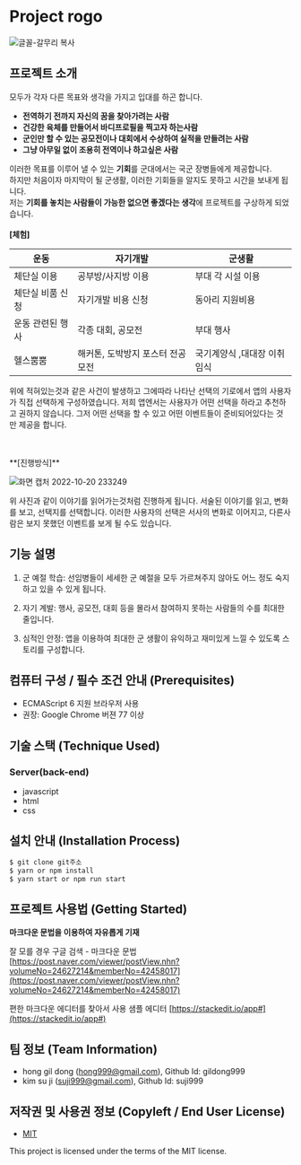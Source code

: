 # Project rogo

![글꼴-갈무리 복사](https://user-images.githubusercontent.com/111365147/196962885-aacd2857-ee99-4a96-8773-5555f75358d7.png)

## 프로젝트 소개
모두가 각자 다른 목표와 생각을 가지고 입대를 하곤 합니다.
- **전역하기 전까지 자신의 꿈을 찾아가려는 사람**
- **건강한 육체를 만들어서 바디프로필을 찍고자 하는사람**
- **군인만 할 수 있는 공모전이나 대회에서 수상하여 실적을 만들려는 사람**
- **그냥 아무일 없이 조용히 전역이나 하고싶은 사람**

이러한 목표를 이루어 낼 수 있는 **기회**를 군대에서는 국군 장병들에게 제공합니다.<br>
하지만 처음이자 마지막이 될 군생활, 이러한 기회들을 알지도 못하고 시간을 보내게 됩니다.<br>
저는 **기회를 놓치는 사람들이 가능한 없으면 좋겠다는 생각**에 프로젝트를 구상하게 되었습니다.<br>
<br>
**[체험]**

**운동** | **자기개발** | **군생활**
------------ | ------------- |-------------
체단실 이용 | 공부방/사지방 이용 | 부대 각 시설 이용
체단실 비품 신청 | 자기개발 비용 신청 | 동아리 지원비용
운동 관련된 행사 | 각종 대회, 공모전 | 부대 행사
헬스뿜뿜 | 해커톤, 도박방지 포스터 전공모전 | 국기계양식 ,대대장 이취임식

위에 적혀있는것과 같은 사건이 발생하고 그에따라 나타난 선택의 기로에서 앱의 사용자가 직접 선택하게 구성하였습니다.
저희 앱엔서는 사용자가 어떤 선택을 하라고 추천하고 권하지 않습니다.
그저 어떤 선택을 할 수 있고 어떤 이벤트들이 준비되어있다는 것 만 제공을 합니다.

<br>
<br>
**[진행방식]**

![화면 캡처 2022-10-20 233249](https://user-images.githubusercontent.com/111365147/196982399-f053f2a8-b5d9-4d9f-9fee-6e6a801a0afa.png)

위 사진과 같이 이야기를 읽어가는것처럼 진행하게 됩니다.
서술된 이야기를 읽고, 변화를 보고, 선택지를 선택합니다.
이러한 사용자의 선택은 서사의 변화로 이어지고, 다른사람은 보지 못했던 이벤트를 보게 될 수도 있습니다.


## 기능 설명
1) 군 예절 학습: 선임병들이 세세한 군 예절을 모두 가르쳐주지 않아도 어느 정도 숙지하고 있을 수 있게 됩니다.

2) 자기 계발: 행사, 공모전, 대회 등을 몰라서 참여하지 못하는 사람들의 수를 최대한 줄입니다.

3) 심적인 안정: 앱을 이용하여 최대한 군 생활이 유익하고 재미있게 느낄 수 있도록 스토리를 구성합니다.

## 컴퓨터 구성 / 필수 조건 안내 (Prerequisites)
* ECMAScript 6 지원 브라우저 사용
* 권장: Google Chrome 버젼 77 이상

## 기술 스택 (Technique Used) 
### Server(back-end)
 - javascript
 - html 
 - css 

## 설치 안내 (Installation Process)
```bash
$ git clone git주소
$ yarn or npm install
$ yarn start or npm run start
```

## 프로젝트 사용법 (Getting Started)
**마크다운 문법을 이용하여 자유롭게 기재**

잘 모를 경우
구글 검색 - 마크다운 문법
[https://post.naver.com/viewer/postView.nhn?volumeNo=24627214&memberNo=42458017](https://post.naver.com/viewer/postView.nhn?volumeNo=24627214&memberNo=42458017)

 편한 마크다운 에디터를 찾아서 사용
 샘플 에디터 [https://stackedit.io/app#](https://stackedit.io/app#)
 
## 팀 정보 (Team Information)
- hong gil dong (hong999@gmail.com), Github Id: gildong999
- kim su ji (suji999@gmail.com), Github Id: suji999

## 저작권 및 사용권 정보 (Copyleft / End User License)
 * [MIT](https://github.com/osam2020-WEB/Sample-ProjectName-TeamName/blob/master/license.md)

This project is licensed under the terms of the MIT license.
